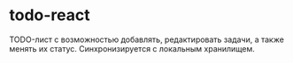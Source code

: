 # todo-react

TODO-лист с возможностью добавлять, редактировать задачи, а также менять их статус.
Синхронизируется с локальным хранилищем.
